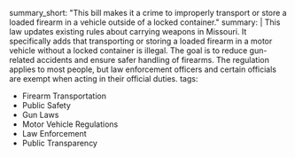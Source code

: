 summary_short: "This bill makes it a crime to improperly transport or store a loaded firearm in a vehicle outside of a locked container."
summary: |
  This law updates existing rules about carrying weapons in Missouri. It specifically adds that transporting or storing a loaded firearm in a motor vehicle without a locked container is illegal. The goal is to reduce gun-related accidents and ensure safer handling of firearms. The regulation applies to most people, but law enforcement officers and certain officials are exempt when acting in their official duties.
tags:
  - Firearm Transportation
  - Public Safety
  - Gun Laws
  - Motor Vehicle Regulations
  - Law Enforcement
  - Public Transparency
